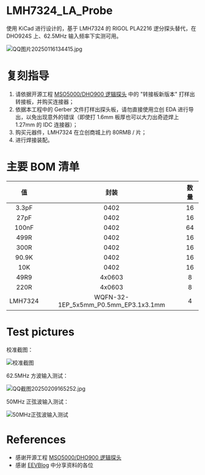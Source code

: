 # LMH7324_LA_Probe

使用 KiCad 进行设计的，基于 LMH7324 的 RIGOL PLA2216 逻分探头替代，在 DHO924S 上、62.5MHz 输入频率下实测可用。

![QQ图片20250116134415.jpg](https://image.lceda.cn/oshwhub/pullImage/65cffde63fc74316a18637dd5d69f0bd.jpg)

# 复刻指导

1. 请依据开源工程 [MSO5000/DHO900 逻辑探头](https://oshwhub.com/zoomf1/pla2216) 中的 "转接板新版本" 打样出转接板，并购买连接器；
2. 依据本工程中的 Gerber 文件打样出探头板，请勿直接使用立创 EDA 进行导出，以免出现意外的错误（即使打 1.6mm 板厚也可以大力出奇迹焊上 1.27mm 的 IDC 连接器）；
3. 购买元器件，LMH7324 在立创商城上约 80RMB / 片；
4. 进行焊接装配。

# 主要 BOM 清单

| 值 | 封装 | 数量 | 
| :---: | :---: | :---: |
| 3.3pF | 0402 | 16 |
| 27pF | 0402 | 16 |
| 100nF | 0402 | 64 |
| 499R | 0402 | 16 |
| 300R | 0402 | 16 |
| 90.9K | 0402 | 16 |
| 10K | 0402 | 16 |
| 49R9 | 4x0603 | 8 |
| 220R | 4x0603 | 8 |
| LMH7324 | WQFN-32-1EP_5x5mm_P0.5mm_EP3.1x3.1mm | 4 |

# Test pictures

校准截图：

![校准截图](https://image.lceda.cn/oshwhub/pullImage/2b80688fecf5411ea8ca110851d6c0ca.png)

62.5MHz 方波输入测试：

![QQ截图20250209165252.jpg](https://image.lceda.cn/oshwhub/pullImage/34a96b95e22c4ee1b5debf41b898cfae.jpg)

50MHz 正弦波输入测试：

![50MHz正弦波输入测试](https://image.lceda.cn/oshwhub/pullImage/a5cb5f6080d847f6ac6253db9d59dde5.png)

# References

- 感谢开源工程 [MSO5000/DHO900 逻辑探头](https://oshwhub.com/zoomf1/pla2216)
- 感谢 [EEVBlog](https://www.eevblog.com/forum/testgear/rpl1116-active-logic-probe-pod-for-1000z-series-teardown/) 中分享资料的各位

